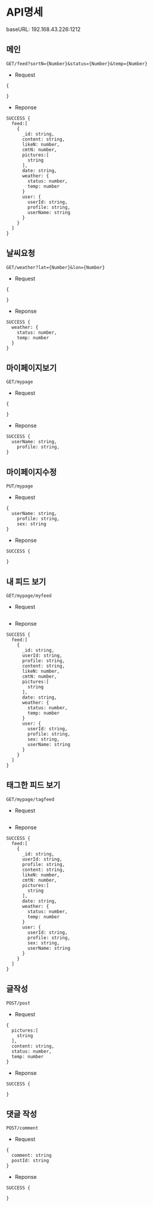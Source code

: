 API명세
=

baseURL:  192.168.43.226:1212

메인
-
```
GET/feed?sortN={Number}&status={Number}&temp={Number}
```

- Request
```
{
  
}
```
- Reponse
```
SUCCESS {
  feed:[
    {
      _id: string,
      content: string,
      likeN: number,
      cmtN: number,
      pictures:[
        string
      ],
      date: string,
      weather: {
        status: number,
        temp: number
      }
      user: {
        userId: string,
        profile: string,
        userName: string
      }
    }
  ]
}
```   

날씨요청
-
```
GET/weather?lat={Number}&lon={Number}
```
- Request
```
{
  
}
```
- Reponse
```
SUCCESS {
  weather: {
    status: number,
    temp: number
  }
}
```   


마이페이지보기
-
```
GET/mypage
```
- Request
```
{
 
}
```
- Reponse
```
SUCCESS {
  userName: string,
	profile: string,
} 
```

마이페이지수정
-
```
PUT/mypage
```
- Request
```
{
  userName: string,
	profile: string,
	sex: string
}
```
- Reponse
```
SUCCESS {
  
} 
```

내 피드 보기
-
```
GET/mypage/myfeed
```

- Request
```

```
- Reponse
```
SUCCESS {
  feed:[
    {
      _id: string,
      userId: string,
      profile: string,
      content: string,
      likeN: number,
      cmtN: number,
      pictures:[
        string
      ],
      date: string,
      weather: {
        status: number,
        temp: number
      }
      user: {
        userId: string,
        profile: string,
        sex: string,
        userName: string
      }
    }
  ]
}
```

태그한 피드 보기
-
```
GET/mypage/tagfeed
```

- Request
```

```
- Reponse
```
SUCCESS {
  feed:[
    {
      _id: string,
      userId: string,
      profile: string,
      content: string,
      likeN: number,
      cmtN: number,
      pictures:[
        string
      ],
      date: string,
      weather: {
        status: number,
        temp: number
      }
      user: {
        userId: string,
        profile: string,
        sex: string,
        userName: string
      }
    }
  ]
}
```

글작성
-
```
POST/post
```
- Request
```
{
  pictures:[
    string
  ],
  content: string,
  status: number,
  temp: number
}
```
- Reponse
```
SUCCESS {

} 
```

댓글 작성
-
```
POST/comment
```
- Request
```
{
  comment: string
  postId: string
}
```
- Reponse
```
SUCCESS {

} 
```